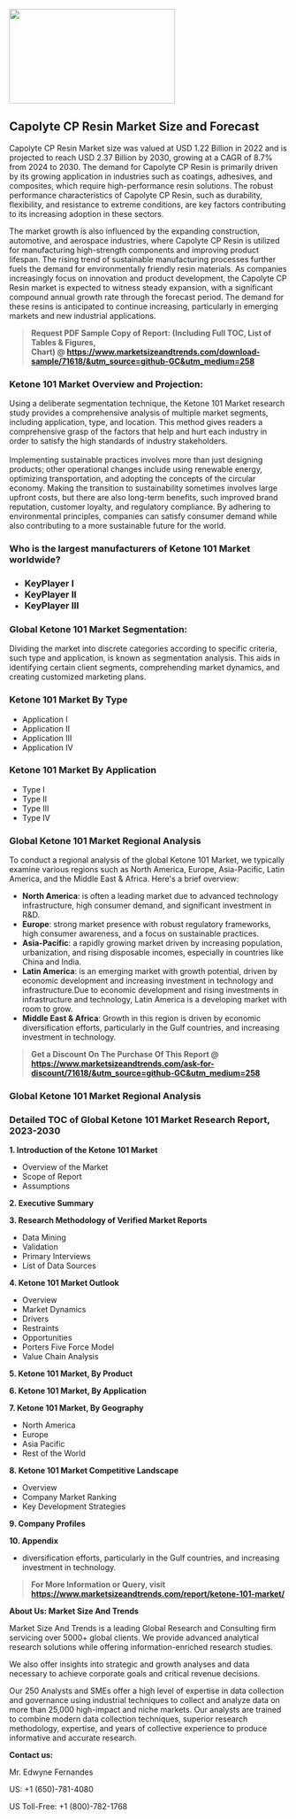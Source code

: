<p><img class="alignnone size-medium wp-image-20088" src="https://ffe5etoiles.com/wp-content/uploads/2024/12/MST1-300x171.png" alt="" width="300" height="171" /></p><h2>Capolyte CP Resin Market Size and Forecast</h2><p>Capolyte CP Resin Market size was valued at USD 1.22 Billion in 2022 and is projected to reach USD 2.37 Billion by 2030, growing at a CAGR of 8.7% from 2024 to 2030. The demand for Capolyte CP Resin is primarily driven by its growing application in industries such as coatings, adhesives, and composites, which require high-performance resin solutions. The robust performance characteristics of Capolyte CP Resin, such as durability, flexibility, and resistance to extreme conditions, are key factors contributing to its increasing adoption in these sectors.</p><p>The market growth is also influenced by the expanding construction, automotive, and aerospace industries, where Capolyte CP Resin is utilized for manufacturing high-strength components and improving product lifespan. The rising trend of sustainable manufacturing processes further fuels the demand for environmentally friendly resin materials. As companies increasingly focus on innovation and product development, the Capolyte CP Resin market is expected to witness steady expansion, with a significant compound annual growth rate through the forecast period. The demand for these resins is anticipated to continue increasing, particularly in emerging markets and new industrial applications.</p></p><blockquote id="" class=""><strong>Request PDF Sample Copy of Report: (Including Full TOC, List of Tables &amp; Figures, Chart)&nbsp;@&nbsp;<strong><a href="https://www.marketsizeandtrends.com/download-sample/71618/&utm_source=github-GC&utm_medium=258" target="_blank">https://www.marketsizeandtrends.com/download-sample/71618/&utm_source=github-GC&utm_medium=258</a></strong></strong></blockquote><h3 id="" class="">Ketone 101 Market&nbsp;Overview and Projection:</h3><p id="" class="">Using a deliberate segmentation technique, the Ketone 101 Market research study provides a comprehensive analysis of multiple market segments, including application, type, and location. This method gives readers a comprehensive grasp of the factors that help and hurt each industry in order to satisfy the high standards of industry stakeholders. <br /> <br />Implementing sustainable practices involves more than just designing products; other operational changes include using renewable energy, optimizing transportation, and adopting the concepts of the circular economy. Making the transition to sustainability sometimes involves large upfront costs, but there are also long-term benefits, such improved brand reputation, customer loyalty, and regulatory compliance. By adhering to environmental principles, companies can satisfy consumer demand while also contributing to a more sustainable future for the world.</p><h3 id="" class="">Who is the largest manufacturers of&nbsp;Ketone 101 Market worldwide?</h3><h3 class=""><p><ul><li>KeyPlayer I </li><li> KeyPlayer II </li><li> KeyPlayer III</li></ul></p></h3><h3 id="" class="">Global&nbsp;Ketone 101 Market Segmentation:</h3><p id="" class="">Dividing the market into discrete categories according to specific criteria, such type and application, is known as segmentation analysis. This aids in identifying certain client segments, comprehending market dynamics, and creating customized marketing plans.</p><h3 id="" class="">Ketone 101 Market&nbsp;By Type</h3><p><p><ul><li>Application I</li><li> Application II</li><li> Application III</li><li> Application IV</p></li></ul></p></p><h3 id="" class="">Ketone 101 Market&nbsp;By Application</h3><p class=""><p><ul><li>Type I</li><li> Type II</li><li> Type III</li><li> Type IV</li></ul></p></p><h3 id="" class="">Global Ketone 101 Market Regional Analysis</h3><p id="" class="">To conduct a regional analysis of the global Ketone 101 Market, we typically examine various regions such as North America, Europe, Asia-Pacific, Latin America, and the Middle East &amp; Africa. Here's a brief overview:</p><ul><li><strong>North America</strong>: is often a leading market due to advanced technology infrastructure, high consumer demand, and significant investment in R&amp;D.</li><li><strong>Europe</strong>: strong market presence with robust regulatory frameworks, high consumer awareness, and a focus on sustainable practices.</li><li><strong>Asia-Pacific</strong>: a rapidly growing market driven by increasing population, urbanization, and rising disposable incomes, especially in countries like China and India.</li><li><strong>Latin America</strong>: is an emerging market with growth potential, driven by economic development and increasing investment in technology and infrastructure.Due to economic development and rising investments in infrastructure and technology, Latin America is a developing market with room to grow.</li><li><strong>Middle East &amp; Africa</strong>: Growth in this region is driven by economic diversification efforts, particularly in the Gulf countries, and increasing investment in technology.</li></ul><blockquote id="" class=""><strong>Get a Discount On The Purchase Of This Report @ <strong><a href="https://www.marketsizeandtrends.com/ask-for-discount/71618/&utm_source=github-GC&utm_medium=258" target="_blank">https://www.marketsizeandtrends.com/ask-for-discount/71618/&utm_source=github-GC&utm_medium=258</a></strong></strong></blockquote><h3 id="" class="">Global Ketone 101 Market Regional Analysis</h3><h3 id="" class="">Detailed TOC of Global Ketone 101 Market Research Report, 2023-2030</h3><p id="" class=""><strong>1. Introduction of the Ketone 101 Market</strong></p><ul><li>Overview of the Market</li><li>Scope of Report</li><li>Assumptions</li></ul><p id="" class=""><strong>2. Executive Summary</strong></p><p id="" class=""><strong>3. Research Methodology of Verified Market Reports</strong></p><ul><li>Data Mining</li><li>Validation</li><li>Primary Interviews</li><li>List of Data Sources</li></ul><p id="" class=""><strong>4. Ketone 101 Market Outlook</strong></p><ul><li>Overview</li><li>Market Dynamics</li><li>Drivers</li><li>Restraints</li><li>Opportunities</li><li>Porters Five Force Model</li><li>Value Chain Analysis</li></ul><p id="" class=""><strong>5. Ketone 101 Market, By Product</strong></p><p id="" class=""><strong>6. Ketone 101 Market, By Application</strong></p><p id="" class=""><strong>7. Ketone 101 Market, By Geography</strong></p><ul><li>North America</li><li>Europe</li><li>Asia Pacific</li><li>Rest of the World</li></ul><p id="" class=""><strong>8. Ketone 101 Market Competitive Landscape</strong></p><ul><li>Overview</li><li>Company Market Ranking</li><li>Key Development Strategies</li></ul><p id="" class=""><strong>9. Company Profiles</strong></p><p id="" class=""><strong>10. Appendix</strong></p><ul><li>diversification efforts, particularly in the Gulf countries, and increasing investment in technology.</li></ul><blockquote id="" class=""><strong>For More Information or Query, visit <strong><strong><a href="https://www.marketsizeandtrends.com/report/ketone-101-market/" target="_blank">https://www.marketsizeandtrends.com/report/ketone-101-market/</a></strong></strong></strong></blockquote><p id="" class=""><strong>About Us: Market Size And Trends</strong></p><p id="" class="">Market Size And Trends is a leading Global Research and Consulting firm servicing over 5000+ global clients. We provide advanced analytical research solutions while offering information-enriched research studies.</p><p id="" class="">We also offer insights into strategic and growth analyses and data necessary to achieve corporate goals and critical revenue decisions.</p><p id="" class="">Our 250 Analysts and SMEs offer a high level of expertise in data collection and governance using industrial techniques to collect and analyze data on more than 25,000 high-impact and niche markets. Our analysts are trained to combine modern data collection techniques, superior research methodology, expertise, and years of collective experience to produce informative and accurate research.</p><p id="" class=""><strong>Contact us:</strong></p><p id="" class="">Mr. Edwyne Fernandes</p><p id="" class="">US: +1 (650)-781-4080</p><p id="" class="">US Toll-Free: +1 (800)-782-1768</p>

